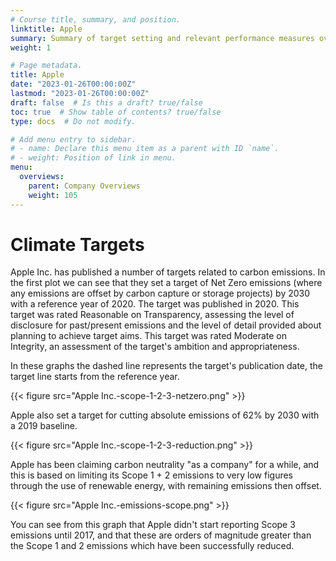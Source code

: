 ```yaml
---
# Course title, summary, and position.
linktitle: Apple
summary: Summary of target setting and relevant performance measures over time
weight: 1

# Page metadata.
title: Apple
date: "2023-01-26T00:00:00Z"
lastmod: "2023-01-26T00:00:00Z"
draft: false  # Is this a draft? true/false
toc: true  # Show table of contents? true/false
type: docs  # Do not modify.

# Add menu entry to sidebar.
# - name: Declare this menu item as a parent with ID `name`.
# - weight: Position of link in menu.
menu:
  overviews:
    parent: Company Overviews
    weight: 105
---
```



# Climate Targets

Apple Inc. has published a number of targets related to carbon emissions. In the first plot we can see that they set a target of Net Zero emissions (where any emissions are offset by carbon capture or storage projects) by 2030 with a reference year of 2020. The target was published in 2020. This target was rated Reasonable on Transparency, assessing the level of disclosure for past/present emissions and the level of detail provided about planning to achieve target aims. This target was rated Moderate on Integrity, an assessment of the target's ambition and appropriateness.

In these graphs the dashed line represents the target's publication date, the target line starts from the reference year.

{{< figure src="Apple Inc.-scope-1-2-3-netzero.png" >}}

Apple also set a target for cutting absolute emissions of 62% by 2030 with a 2019 baseline. 

{{< figure src="Apple Inc.-scope-1-2-3-reduction.png" >}}

Apple has been claiming carbon neutrality "as a company" for a while, and this is based on limiting its Scope 1 + 2 emissions to very low figures through the use of renewable energy, with remaining emissions then offset.

{{< figure src="Apple Inc.-emissions-scope.png" >}}

You can see from this graph that Apple didn't start reporting Scope 3 emissions until 2017, and that these are orders of magnitude greater than the Scope 1 and 2 emissions which have been successfully reduced.



